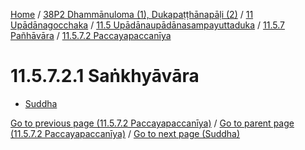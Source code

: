 
[Home](/) / [38P2 Dhammānuloma (1), Dukapaṭṭhānapāḷi (2)](../../../...md) / [11 Upādānagocchaka](../../...md) / [11.5 Upādānaupādānasampayuttaduka](../...md) / [11.5.7 Pañhāvāra](...md) / [11.5.7.2 Paccayapaccanīya](../38P2/11/11.5/11.5.7/11.5.7.2.md)

# 11.5.7.2.1 Saṅkhyāvāra

* [Suddha](11.5.7.2.1/Suddha.md)

[Go to previous page (11.5.7.2 Paccayapaccanīya)](../38P2/11/11.5/11.5.7/11.5.7.2.md) / [Go to parent page (11.5.7.2 Paccayapaccanīya)](../38P2/11/11.5/11.5.7/11.5.7.2.md) / [Go to next page (Suddha)](11.5.7.2.1/Suddha.md)


